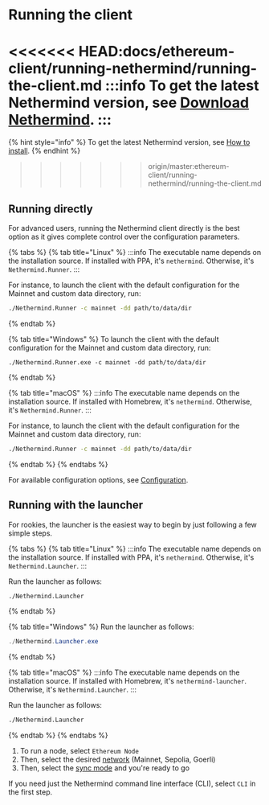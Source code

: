 # Running the client

<<<<<<< HEAD:docs/ethereum-client/running-nethermind/running-the-client.md
:::info
To get the latest Nethermind version, see [Download Nethermind](../../installing-nethermind/download-sources/).
:::
=======
{% hint style="info" %}
To get the latest Nethermind version, see [How to install](../../installing-nethermind/download-sources.md).
{% endhint %}
>>>>>>> origin/master:ethereum-client/running-nethermind/running-the-client.md

## Running directly

For advanced users, running the Nethermind client directly is the best option as it gives complete control over the configuration parameters.&#x20;

{% tabs %}
{% tab title="Linux" %}
:::info
The executable name depends on the installation source. If installed with PPA, it's `nethermind`. Otherwise, it's `Nethermind.Runner`.
:::

For instance, to launch the client with the default configuration for the Mainnet and custom data directory, run:

```bash
./Nethermind.Runner -c mainnet -dd path/to/data/dir
```
{% endtab %}

{% tab title="Windows" %}
To launch the client with the default configuration for the Mainnet and custom data directory, run:

```
./Nethermind.Runner.exe -c mainnet -dd path/to/data/dir
```
{% endtab %}

{% tab title="macOS" %}
:::info
The executable name depends on the installation source. If installed with Homebrew, it's `nethermind`. Otherwise, it's `Nethermind.Runner`.
:::

For instance, to launch the client with the default configuration for the Mainnet and custom data directory, run:

```bash
./Nethermind.Runner -c mainnet -dd path/to/data/dir
```
{% endtab %}
{% endtabs %}

For available configuration options, see [Configuration](../configuration/).

## Running with the launcher

For rookies, the launcher is the easiest way to begin by just following a few simple steps.

{% tabs %}
{% tab title="Linux" %}
:::info
The executable name depends on the installation source. If installed with PPA, it's `nethermind`. Otherwise, it's `Nethermind.Launcher`.
:::

Run the launcher as follows:

```bash
./Nethermind.Launcher
```
{% endtab %}

{% tab title="Windows" %}
Run the launcher as follows:

```powershell
./Nethermind.Launcher.exe
```
{% endtab %}

{% tab title="macOS" %}
:::info
The executable name depends on the installation source. If installed with Homebrew, it's `nethermind-launcher`. Otherwise, it's `Nethermind.Launcher`.
:::

Run the launcher as follows:

```bash
./Nethermind.Launcher
```
{% endtab %}
{% endtabs %}

1. To run a node, select `Ethereum Node`
2. Then, select the desired [network](../networks.md) (Mainnet, Sepolia, Goerli)
3. Then, select the [sync mode](../sync-modes.md) and you're ready to go

If you need just the Nethermind command line interface (CLI), select `CLI` in the first step.
